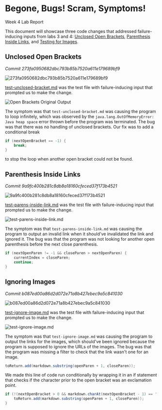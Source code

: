 # Begone, Bugs! Scram, Symptoms!

<div class="label">Week 4 Lab Report</div>

This document will showcase three code changes that addressed failure-inducing inputs from labs 3 and 4: [Unclosed Open Brackets](#unclosed-open-brackets), [Parenthesis Inside Links](#parenthesis-inside-links), and [Testing for Images](#testing-for-images).

## Unclosed Open Brackets

*Commit 273fa0950682dbc793b85b7520a611e179689bf9*

![273fa0950682dbc793b85b7520a611e179689bf9](https://i.imgur.com/28dtVh1.png)

[test-unclosed-bracket.md](https://github.com/waymondrang/markdown-parse/blob/main/test-unclosed-bracket.md) was the test file with failure-inducing input that prompted us to make the change.

![Open Brackets Original Output](https://i.imgur.com/aLhfvAX.png)

The symptom was that `test-unclosed-bracket.md` was causing the program to loop infinitely, which was observed by the `java.lang.OutOfMemoryError: Java heap space` error thrown before the program was terminated. The bug was that there was no handling of unclosed brackets. Our fix was to add a conditional break

```java
if (nextOpenBracket == -1) {
    break;
}
```

to stop the loop when another open bracket could not be found.

## Parenthesis Inside Links

*Commit 9a9fc400b281c8db8a18160cfeced37f173b4521*

![9a9fc400b281c8db8a18160cfeced37f173b4521](https://i.imgur.com/85J3sz0.png)

[test-parens-inside-link.md](https://github.com/waymondrang/markdown-parse/blob/main/test-parens-inside-link.md) was the test file with failure-inducing input that prompted us to make the change.

![test-parens-inside-link.md](https://i.imgur.com/tAovGH5.png)

The symptom was that `test-parens-inside-link.md` was causing the program to output an invalid link when it should've invalidated the link and ignored it. The bug was that the program was not looking for another open parenthesis before the next close parenthesis.

```java
if (nextOpenParen != -1 && closeParen > nextOpenParen) {
    currentIndex = closeParen;
    continue;
}
```

## Ignoring Images

*Commit b087ed00a86d2d072e71a8b427ebec9a5c841030*

![b087ed00a86d2d072e71a8b427ebec9a5c841030](https://i.imgur.com/XaHmOZU.png)

[test-ignore-image.md](https://github.com/waymondrang/markdown-parse/blob/main/test-ignore-image.md) was the test file with failure-inducing input that prompted us to make the change.

![test-ignore-image.md](https://i.imgur.com/LG1HhSo.png)

The symptom was that `test-ignore-image.md` was causing the program to output the links for the images, which should've been ignored because the program is supposed to ignore the URLs of the images. The bug was that the program was missing a filter to check that the link wasn't one for an image.

```java
toReturn.add(markdown.substring(openParen + 1, closeParen));
```

We made this line of code run conditionally by wrapping it in an if statement that checks if the character prior to the open bracket was an exclamation point.

```java
if (!(nextOpenBracket > 0 && markdown.charAt(nextOpenBracket - 1) == '!')) {
    toReturn.add(markdown.substring(openParen + 1, closeParen));
}
```
